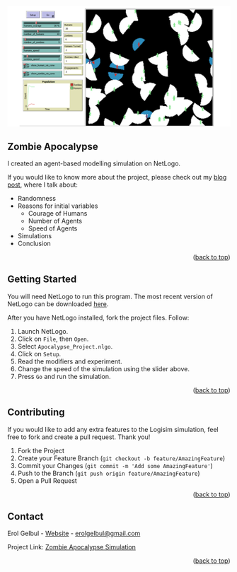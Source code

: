 <div id="top"></div>

<div style="text-align:center"><img src="images/screenshot.png" /></div>

<!-- ABOUT THE PROJECT -->
## Zombie Apocalypse

I created an agent-based modelling simulation on NetLogo.

If you would like to know more about the project, please check out my
[blog post](https://erolgelbul.com/project-blog/zombie-apocalypse-ai), where I talk about:
* Randomness
* Reasons for initial variables
  * Courage of Humans
  * Number of Agents
  * Speed of Agents
* Simulations
* Conclusion


<p align="right">(<a href="#top">back to top</a>)</p>


<!-- GETTING STARTED -->
## Getting Started

You will need NetLogo to run this program. The most recent version of NetLogo can be downloaded [here](https://ccl.northwestern.edu/netlogo/download.shtml).

After you have NetLogo installed, fork the project files. Follow:

1. Launch NetLogo.
2. Click on `File`, then `Open`.
3. Select `Apocalypse_Project.nlgo`.
4. Click on `Setup`.
5. Read the modifiers and experiment.
6. Change the speed of the simulation using the slider above.
7. Press `Go` and run the simulation.

<p align="right">(<a href="#top">back to top</a>)</p>


<!-- CONTRIBUTING -->
## Contributing

If you would like to add any extra features to the Logisim simulation, feel free to fork and create a pull request. Thank you!

1. Fork the Project
2. Create your Feature Branch (`git checkout -b feature/AmazingFeature`)
3. Commit your Changes (`git commit -m 'Add some AmazingFeature'`)
4. Push to the Branch (`git push origin feature/AmazingFeature`)
5. Open a Pull Request

<p align="right">(<a href="#top">back to top</a>)</p>


<!-- CONTACT -->
## Contact

Erol Gelbul - [Website](erolgelbul.com) - erolgelbul@gmail.com

Project Link: [Zombie Apocalypse Simulation](https://github.com/ErolGelbul/zombie-apocalypse-ai)

<p align="right">(<a href="#top">back to top</a>)</p>


<!-- MARKDOWN LINKS & IMAGES -->
